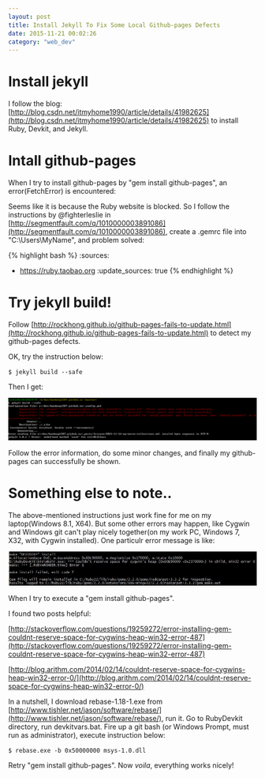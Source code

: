```yaml
---
layout: post
title: Install Jekyll To Fix Some Local Github-pages Defects
date: 2015-11-21 00:02:26
category: "web_dev"
---
```


# Install jekyll

I follow the blog: [http://blog.csdn.net/itmyhome1990/article/details/41982625](http://blog.csdn.net/itmyhome1990/article/details/41982625) 
to install Ruby, Devkit, and Jekyll.

# Intall github-pages

When I try to install github-pages by "gem install github-pages", an error(FetchError) is encountered: 

Seems like it is because the Ruby website is blocked. So I follow the instructions by @fighterleslie in 
[http://segmentfault.com/q/1010000003891086](http://segmentfault.com/q/1010000003891086), create a .gemrc 
file into "C:\Users\MyName", and problem solved:

{% highlight bash %}
:sources:
- https://ruby.taobao.org
:update_sources: true
{% endhighlight %}

# Try jekyll build!

Follow [http://rockhong.github.io/github-pages-fails-to-update.html](http://rockhong.github.io/github-pages-fails-to-update.html)
to detect my github-pages defects.

OK, try the instruction below:

<pre class="terminal">
<code>$ jekyll build --safe</code>
</pre>

Then I get:

<img src="/assets/web_dev/jekyll_build_reuslts.png"/>

Follow the error information, do some minor changes, and finally my github-pages can successfully be shown.

# Something else to note..

The above-mentioned instructions just work fine for me on my laptop(Windows 8.1, X64). 
But some other errors may happen, like Cygwin and Windows git can't play nicely 
together(on my work PC, Windows 7, X32, with Cygwin installed).
One particulr error message is like:

<img src="/assets/web_dev/gem_install_github-pages_cygwin_error.jpg"/>

When I try to execute a "gem install github-pages".

I found two posts helpful:

[http://stackoverflow.com/questions/19259272/error-installing-gem-couldnt-reserve-space-for-cygwins-heap-win32-error-487](http://stackoverflow.com/questions/19259272/error-installing-gem-couldnt-reserve-space-for-cygwins-heap-win32-error-487)

[http://blog.arithm.com/2014/02/14/couldnt-reserve-space-for-cygwins-heap-win32-error-0/](http://blog.arithm.com/2014/02/14/couldnt-reserve-space-for-cygwins-heap-win32-error-0/)

In a nutshell, I download rebase-1.18-1.exe from [http://www.tishler.net/jason/software/rebase/](http://www.tishler.net/jason/software/rebase/),
run it. 
Go to RubyDevkit directory, run devkitvars.bat. 
Fire up a git bash (or Windows Prompt, must run as administrator), execute instruction below:

<pre class="terminal">
<code>$ rebase.exe -b 0x50000000 msys-1.0.dll</code>
</pre>

Retry "gem install github-pages". Now *voila*, everything works nicely!
